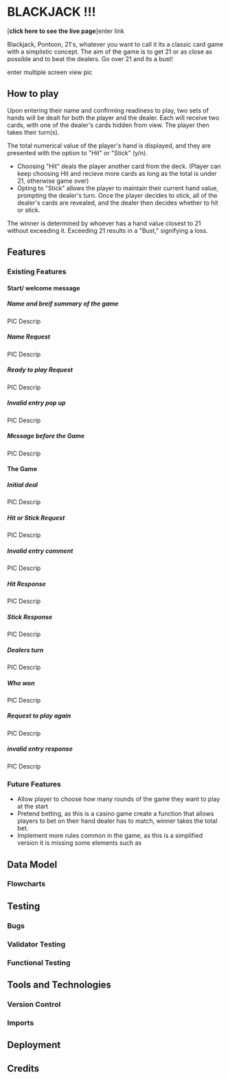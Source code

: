 # BLACKJACK !!!
[**click here to see the live page**]enter link 

Blackjack, Pontoon, 21's, whatever you want to call it its a classic card game with a simplistic concept.
The aim of the game is to get 21 or as close as possible and to beat the dealers.
Go over 21 and its a bust!

enter multiple screen view pic

## How to play

Upon entering their name and confirming readiness to play, two sets of hands will be dealt for both the player and the dealer. Each will receive two cards, with one of the dealer's cards hidden from view. The player then takes their turn(s).

The total numerical value of the player's hand is displayed, and they are presented with the option to "Hit" or "Stick" (y/n).

* Choosing "Hit" deals the player another card from the deck. (Player can keep choosing Hit and recieve more cards as long as the total is under 21, otherwise game over)
* Opting to "Stick" allows the player to maintain their current hand value, prompting the dealer's turn.
Once the player decides to stick, all of the dealer's cards are revealed, and the dealer then decides whether to hit or stick.

The winner is determined by whoever has a hand value closest to 21 without exceeding it. Exceeding 21 results in a "Bust," signifying a loss.

## Features

### Existing Features

#### Start/ welcome message

##### Name and breif summary of the game
PIC
Descrip

##### Name Request 
PIC
Descrip

##### Ready to play Request
PIC
Descrip

##### Invalid entry pop up 
PIC
Descrip

##### Message before the Game 
PIC
Descrip

#### The Game

##### Initial deal 
PIC
Descrip

##### Hit or Stick Request
PIC
Descrip

##### Invalid entry comment
PIC
Descrip

##### Hit Response 
PIC
Descrip

##### Stick Response 
PIC
Descrip

##### Dealers turn
PIC
Descrip

##### Who won 
PIC
Descrip

##### Request to play again 
PIC
Descrip

##### invalid entry response 
PIC
Descrip


### Future Features
* Allow player to choose how many rounds of the game they want to play at the start
* Pretend betting, as this is a casino game create a function that allows players to bet on their hand dealer has to match, winner takes the total bet.
* Implement more rules common in the game, as this is a simplified version it is missing some elements such as  

## Data Model
### Flowcharts

## Testing
### Bugs
### Validator Testing
### Functional Testing

## Tools and Technologies
### Version Control
### Imports

## Deployment

## Credits 